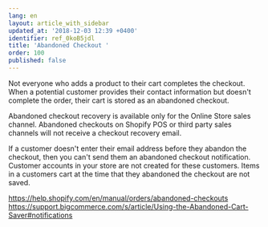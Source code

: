```yaml
---
lang: en
layout: article_with_sidebar
updated_at: '2018-12-03 12:39 +0400'
identifier: ref_0koB5jdl
title: 'Abandoned Checkout '
order: 100
published: false
---
```

Not everyone who adds a product to their cart completes the checkout. When a potential customer provides their contact information but doesn't complete the order, their cart is stored as an abandoned checkout.

Abandoned checkout recovery is available only for the Online Store sales channel. Abandoned checkouts on Shopify POS or third party sales channels will not receive a checkout recovery email.

If a customer doesn't enter their email address before they abandon the checkout, then you can't send them an abandoned checkout notification. Customer accounts in your store are not created for these customers. Items in a customers cart at the time that they abandoned the checkout are not saved.

https://help.shopify.com/en/manual/orders/abandoned-checkouts
https://support.bigcommerce.com/s/article/Using-the-Abandoned-Cart-Saver#notifications